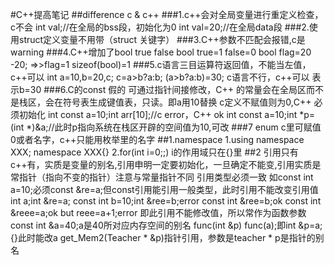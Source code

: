 #C++提高笔记
##difference c & c++
###1.c++会对全局变量进行重定义检查，c不会
  int val;//在全局的bss段，初始化为0
  int val=20;//在全局data段
###2.使用struct定义变量不用带（struct 关键字）
###3.C++参数不匹配会报错,c是warning
###4.C++增加了bool true false
    bool  true=1 false=0 bool flag=20 -20; =>>flag=1
    sizeof(bool)=1 
###5.c语言三目运算符返回值，不能当左值，c++可以
    int a=10,b=20,c;
    c=a>b?a:b;
    (a>b?a:b)=30; c语言不行，c++可以 表示b=30
###6.C的const 假的 可通过指针间接修改，C++ 的常量会在全局区而不是栈区，会在符号表生成键值表，只读。即a用10替换
c定义不赋值则为0,C++ 必须初始化
    int const a=10;int arr[10];//c error，C++ ok 
    int const a=10;int *p=(int *)&a;//此时p指向系统在栈区开辟的空间值为10,可改
###7 enum c里可赋值0或者名字，c++只能用枚举里的名字
##1.namespace
1.using namespace XXX; namespace XXX{}
2.for(int i=0;;) i的作用域只在{}里
##2 引用只有c++有，实质是变量的别名,引用申明一定要初始化，一旦确定不能变,引用实质是常指针（指向不变的指针）注意与常量指针不同
引用类型必须一致 如const int a=10;必须const &re=a;但const引用能引用一般类型，此时引用不能改变引用值    
        int a;int &re=a;
    const int b=10;int &ree=b;error
    const int &ree=b;ok 
    const int &reee=a;ok but reee=a+1;error
    即此引用不能修改值，所以常作为函数参数
    const int &a=40;a是40所对应内存空间的别名
    func(int &p) func(a);即int &p=a;{}此时能改a
    get_Mem2(Teacher  * &p)指针引用，参数是teacher * p是指针的别名

